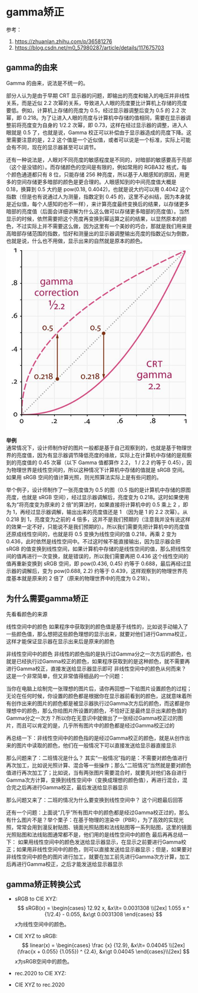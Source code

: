 # gamma矫正
参考： 
1. https://zhuanlan.zhihu.com/p/36581276
2. https://blog.csdn.net/m0_57980287/article/details/117675703


## gamma的由来
Gamma 的由来，说法是不统一的。

部分人认为是由于早期 CRT 显示器的问题，即输出的亮度和输入的电压并非线性关系，而是近似 2.2 次幂的关系，导致进入人眼的亮度要比计算机上存储的亮度要低。例如，计算机上存储的亮度为 0.5，经过显示器调整后变为 0.5 的 2.2 次幂，即 0.218。为了让进入人眼的亮度与计算机中存储的值相同，需要在显示器调整前将亮度变为自身的 1/2.2 次幂，即 0.73，这样在经过显示器的调整，进入人眼就是 0.5 了，也就是说，Gamma 校正可以补偿由于显示器造成的亮度下降。这里需要注意的是，2.2 这个值是一个近似值，或者可以说是一个标准，实际上可能会有不同，现在的显示器甚至可以调节。

还有一种说法是，人眼对不同亮度的敏感程度是不同的，对暗部的敏感要高于亮部（这个是没错的）。而存储颜色的空间是有限的，例如常用的 RGBA32 格式，每个颜色通道都只有 8 位，只能存储 256 种亮度，所以基于人眼感知的原因，用更多的空间存储更多暗部的颜色是更合理的。人眼感知到的中间亮度值大概是 0.18，换算到 0.5 大约是 pow(0.18, 0.4042)，也就是说大约可以用 0.4042 这个指数（但是也有说通过人为测量，指数定到 0.45 的，这里不必纠结，因为本身就是近似值，每个人感知的也不一样），来计算亮度最终变换后的结果，以存储更多暗部的亮度值（后面会详细讲解为什么这么做可以存储更多暗部的亮度值）。当然显示的时候，依然需要把这个亮度再变换到幂运算之前的结果，以显然原本的颜色，不过实际上并不需要这么做，因为这里有一个美妙的巧合，那就是我们用来提高暗部存储范围的指数，恰好和测量出的显示器调整输出亮度的指数近似为倒数，也就是说，什么也不用做，显示出来的自然就是原本的颜色。
![Alt text](image.png)

**举例**\
通常情况下，设计师制作好的图片一般都是基于自己观察到的，也就是基于物理世界的亮度值，因为有显示器调节降低亮度的缘故，实际上在计算机中存储的是观察到的亮度值的 0.45 次幂（以下 Gamma 值都算作 2.2， 1 / 2.2 约等于 0.45），因为物理世界是线性空间的，所以这种情况下计算机中存储的值就是 sRGB 空间。如果用 sRGB 空间的值计算光照，则光照算法实际上是有些问题的。

举个例子，设计师制作了一张亮度值为 0.5 的图（0.5 指的是计算机中存储的原图亮度，也就是 sRGB 空间），经过显示器调解后，亮度变为 0.218。这时如果使用名为“将亮度变为原来的 2 倍”的算法时，如果直接将计算机中的 0.5 乘上 2 ，即为 1，再经过显示器调解，输出出来的亮度值还是 1 （因为是 1 的 2.2 次幂）。从 0.218 到 1，亮度变为之前的 4 倍多，这并不是我们预期的（注意我并没有说这样的效果一定不好，只能说不是我们预期的）。所以我们需要先把计算机中的亮度值还原成线性空间的，也就是将 0.5 变换为线性空间的值 0.218，再乘 2 变为 0.436，此时依然是线性空间中。不过这时候不能直接输出，因为显示器会把 sRGB 的值变换到线性空间，如果计算机中存储的是线性空间的值，那么把线性空间的值再进行一次变换，就是错误的，所以我们需要再把 0.436 这个线性空间的值再重新变换到 sRGB 空间，即 pow(0.436, 0.45) 约等于 0.688，最后再经过显示器的调解后，变为 pow(0.688, 2.2) 约等于 0.439，这样观察到的物理世界亮度基本就是原来的 2 倍了（原来的物理世界中的亮度为 0.218）。

## 为什么需要gamma矫正

先看看颜色的来源

线性空间中的颜色 如果程序中获取到的颜色值是基于线性的，比如说手动输入了一些颜色值，那么想把这些颜色理想的显示出来，就要对他们进行Gamma校正，这样才能保证显示器在显示出来后是原来的颜色

非线性空间中的颜色 非线性的颜色指的是执行过Gamma分之一次方后的颜色，也就是已经执行过Gamma校正的颜色，如果程序获取到的是这种颜色，就不需要再进行Gamma校正，直接发送给显示器显示即可
非线性空间中的颜色从何而来？ 这是一个非常简单，但又非常值得细品的一个问题：

当你在电脑上绘制完一张理想的图片后，请你再回想一下给图片设置颜色的过程；无论在任何时候，你设置的颜色都是根据你在显示器前看到的颜色，这就意味着所有创作出来的图片的颜色都是被显示器执行过Gamma次方后的颜色，而这都是你理想中的颜色，那么你给图片所设置的颜色，不恰好正是最终显示出来颜色值的Gamma分之一次方？所以你在无意识中就做出了一张经过Gamma校正过的图片，而且可以肯定的是，几乎所有图片中的颜色都是经过Gamma校正过的

再总结一下：非线性空间中的颜色指的是经过Gamma校正的颜色，就是从创作出来的图片中读取的颜色，他们在一般情况下可以直接发送给显示器直接显示

那么问题来了：二班情况是什么？ 其实“一般情况”指的是：不需要对颜色值进行再次加工，比如说光照计算、混合等一些操作；那么“二班情况”当然就是要对颜色值进行再次加工了；比如说，当有两张图片需要混合时，就要先对他们各自进行Gamma次方计算，变换到线性空间中（变换成理想的颜色值），再进行混合，混合完之后再进行Gamma校正，最后发送给显示器显示

那么问题又来了：二班的情况为什么要变换到线性空间中？ 这个问题最后回答

还有一个问题：上面说“几乎”所有图片中的颜色都是经过Gamma校正过的，那么有什么图片不是？举个栗子：在基于物理的渲染中（PBR），为了高效的实现光照，常常会用到漫反射贴图、镜面光照贴图和法线贴图等一系列贴图，这里的镜面光照贴图和法线贴图通常都不是，他们用的是线性空间中的颜色
最后再再总结一下： 如果用线性空间中的颜色发送给显示器显示，在显示之前要进行Gamma校正；如果用非线性空间中的颜色，则可以直接发送给显示器显示；但是，如果要对非线性空间中颜色的图片进行加工，就要在加工前先进行Gamma次方计算，加工后再进行Gamma校正，之后才能发送给显示器显示


## gamma矫正转换公式

* sRGB to CIE XYZ:
$$
sRGB(x) = \begin{cases} 12.92 x,  &x\lt= 0.0031308 \\[2ex] 1.055 x ^ {1/2.4} - 0.055, &x\gt 0.0031308 \end{cases}
$$
$x$为线性空间中的颜色。

* CIE XYZ to sRGB:
$$
 linear(x) = \begin{cases} \frac {x} {12.9}, &x\lt= 0.04045 \\[2ex] (\frac{x + 0.055} {1.055}) ^ {2.4}, &x\gt 0.04045 \end{cases}\\[2ex] 
$$
$x$为sRGB空间中的颜色。

* rec.2020 to CIE XYZ:
* CIE XYZ to rec.2020

